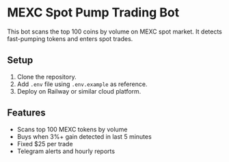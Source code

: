 # MEXC Spot Pump Trading Bot

This bot scans the top 100 coins by volume on MEXC spot market. It detects fast-pumping tokens and enters spot trades.

## Setup

1. Clone the repository.
2. Add `.env` file using `.env.example` as reference.
3. Deploy on Railway or similar cloud platform.

## Features

- Scans top 100 MEXC tokens by volume
- Buys when 3%+ gain detected in last 5 minutes
- Fixed $25 per trade
- Telegram alerts and hourly reports
